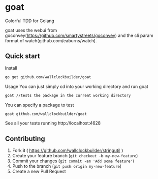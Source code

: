# goat
Colorful TDD for Golang

goat uses the webui from goconvey(https://github.com/smartystreets/goconvey) and the cli param format of watch(github.com/eaburns/watch).

Quick start
-----------
Install
```bash 
go get github.com/wallclockbuilder/goat
```

Usage
You can just simply cd into your working directory and run goat
```bash 
goat //tests the package in the current working directory
```

You can specify a package to test
```bash
goat github.com/wallclockbuilder/goat
```

See all your tests running http://localhost:4628


## Contributing
1. Fork it ( https://github.com/wallclockbuilder/stringutil )
2. Create your feature branch (`git checkout -b my-new-feature`)
3. Commit your changes (`git commit -am 'Add some feature'`)
4. Push to the branch (`git push origin my-new-feature`)
5. Create a new Pull Request
